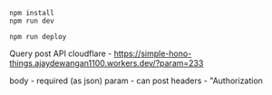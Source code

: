 ```
npm install
npm run dev
```

```
npm run deploy
```

Query post API cloudflare -
https://simple-hono-things.ajaydewangan1100.workers.dev/?param=233

body - required (as json)
param - can post
headers - "Authorization
